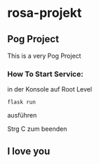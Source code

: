 # rosa-projekt

## Pog Project

This is a very Pog Project

### How To Start Service: 
in der Konsole auf Root Level 

```flask run```

 ausführen 
 
Strg C zum beenden


## I love you
